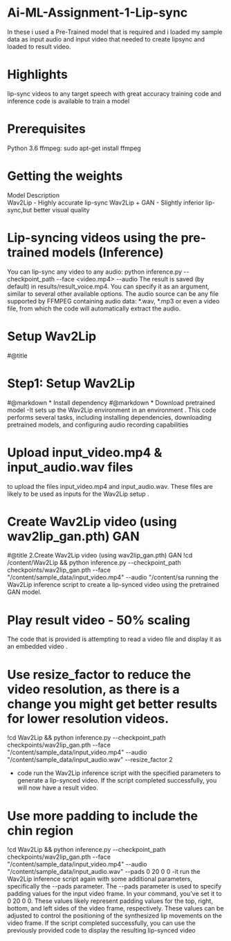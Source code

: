 # Ai-ML-Assignment-1-Lip-sync
In these i used a Pre-Trained model that is required and i loaded my sample data as input audio and input video that needed to create lipsync and loaded to result video.
# Highlights
lip-sync videos to any target speech with great accuracy
training code and inference code is available to train a model
# Prerequisites
Python 3.6
ffmpeg: sudo apt-get install ffmpeg
# Getting the weights
Model               Description            
Wav2Lip             - Highly accurate lip-sync
Wav2Lip + GAN        - Slightly inferior lip-sync,but better visual quality
# Lip-syncing videos using the pre-trained models (Inference)
You can lip-sync any video to any audio:
python inference.py --checkpoint_path <ckpt> --face <video.mp4> --audio <an-audio-source> 
The result is saved (by default) in results/result_voice.mp4. You can specify it as an argument, similar to several other available options. The audio source can be any file supported by FFMPEG containing audio data: *.wav, *.mp3 or even a video file, from which the code will automatically extract the audio.
# Setup Wav2Lip
#@title <h1>Step1: Setup Wav2Lip</h1>
#@markdown * Install dependency
#@markdown * Download pretrained model
-It sets up the Wav2Lip environment in an environment . This code performs several tasks, including installing dependencies, downloading pretrained models, and configuring audio recording capabilities
# Upload input_video.mp4 & input_audio.wav files
to upload the files input_video.mp4 and input_audio.wav. These files are likely to be used as inputs for the Wav2Lip setup .
# Create Wav2Lip video (using wav2lip_gan.pth) GAN
 #@title 2.Create Wav2Lip video (using wav2lip_gan.pth) GAN
!cd /content/Wav2Lip && python inference.py --checkpoint_path checkpoints/wav2lip_gan.pth --face "/content/sample_data/input_video.mp4" --audio "/content/sa
running the Wav2Lip inference script to create a lip-synced video using the pretrained GAN model.
# Play result video - 50% scaling
The code that is provided is attempting to read a video file and display it as an embedded video .
# Use resize_factor to reduce the video resolution, as there is a change you might get better results for lower resolution videos.
!cd Wav2Lip && python inference.py --checkpoint_path checkpoints/wav2lip_gan.pth --face "/content/sample_data/input_video.mp4" --audio "/content/sample_data/input_audio.wav" --resize_factor 2
- code run the Wav2Lip inference script with the specified parameters to generate a lip-synced video. If the script completed successfully, you will now have a result video.
# Use more padding to include the chin region
 !cd Wav2Lip && python inference.py --checkpoint_path checkpoints/wav2lip_gan.pth --face "/content/sample_data/input_video.mp4" --audio "/content/sample_data/input_audio.wav" --pads 0 20 0 0
 -it run the Wav2Lip inference script again with some additional parameters, specifically the --pads parameter. The --pads parameter is used to specify padding values for the input video frame. In your command, you've set it to 0 20 0 0.
These values likely represent padding values for the top, right, bottom, and left sides of the video frame, respectively. These values can be adjusted to control the positioning of the synthesized lip movements on the video frame.
If the script completed successfully, you can use the previously provided code to display the resulting lip-synced video 
